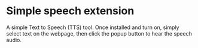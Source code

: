 # Simple speech extension

A simple Text to Speech (TTS) tool. Once installed and turn on, simply select text on the webpage, then click the popup button to hear the speech audio.